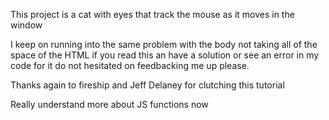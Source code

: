 This project is a cat with eyes that track the mouse as it moves in the window 

I keep on running into the same problem with the body not taking all of the space of the HTML if you read this an have a solution or see an error in my code for it do not hesitated on feedbacking me up please.

Thanks again to fireship and Jeff Delaney for clutching this tutorial 

Really understand more about JS functions now 
